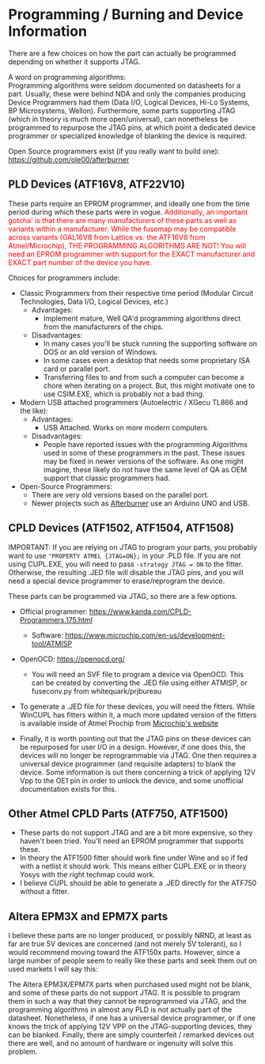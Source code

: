# Programming / Burning and Device Information
There are a few choices on how the part can actually be programmed depending on whether it supports JTAG.

A word on programming algorithms:<br>
Programming algorithms were seldom documented on datasheets for a part. Usually, these were behind NDA and only the companies producing Device Programmers had them (Data I/O, Logical Devices, Hi-Lo Systems, BP Microsystems, Wellon). Furthermore, some parts supporting JTAG (which in theory is much more open/universal), can nonetheless be programmed to repurpose the JTAG pins, at which point a dedicated device programmer or specialized knowledge of blanking the device is required.

Open Source programmers exist (if you really want to build one):<br>
https://github.com/ole00/afterburner

## PLD Devices (ATF16V8, ATF22V10)
These parts require an EPROM programmer, and ideally one from the time period during which these parts were in vogue. <span style="color: red;">Additionally, an important gotcha' is that there are many manufacturers of these parts as well as variants within a manufacturer. While the fusemap may be compatible across variants (GAL16V8 from Lattice vs. the ATF16V8 from Atmel/Microchip), THE PROGRAMMING ALGORITHMS ARE NOT! You will need an EPROM programmer with support for the EXACT manufacturer and EXACT part number of the device you have.</span>

Choices for programmers include:<br>
* Classic Programmers from their respective time period (Modular Circuit Technologies, Data I/O, Logical Devices, etc.)
  * Advantages:
    * Implement mature, Well QA'd programming algorithms direct from the manufacturers of the chips.
  * Disadvantages:
    * In many cases you'll be stuck running the supporting software on DOS or an old version of Windows.
    * In some cases even a desktop that needs some proprietary ISA card or parallel port.
    * Transferring files to and from such a computer can become a chore when iterating on a project. But, this might motivate one to use CSIM.EXE, which is probably not a bad thing.
* Modern USB attached programmers (Autoelectric / XGecu TL866 and the like):
  * Advantages:
    * USB Attached. Works on more modern computers.
  * Disadvantages:
    * People have reported issues with the programming Algorithms used in some of these programmers in the past. These issues may be fixed in newer versions of the software. As one might imagine, these likely do not have the same level of QA as OEM support that classic programmers had.
* Open-Source Programmers:
  * There are very old versions based on the parallel port.
  * Newer projects such as <a href="https://github.com/ole00/afterburner">Afterburner</a> use an Arduino UNO and USB.

## CPLD Devices (ATF1502, ATF1504, ATF1508)
IMPORTANT: If you are relying on JTAG to program your parts, you probably want to use <code>"PROPERTY ATMEL {JTAG=ON};</code> in your .PLD file. If you are not using CUPL.EXE, you will need to pass <code>-strategy JTAG = ON</code> to the fitter. Otherwise, the resulting .JED file will disable the JTAG pins, and you will need a special device programmer to erase/reprogram the device.

These parts can be programmed via JTAG, so there are a few options.
* Official programmer: https://www.kanda.com/CPLD-Programmers.175.html
  * Software: https://www.microchip.com/en-us/development-tool/ATMISP
* OpenOCD: https://openocd.org/
  * You will need an SVF file to program a device via OpenOCD. This can be created by converting the .JED file using either ATMISP, or fuseconv.py from whitequark/prjbureau

* To generate a .JED file for these devices, you will need the fitters. While WinCUPL has fitters within it, a much more updated version of the fitters is available inside of Atmel Prochip from <a href="https://www.microchip.com/en-us/products/fpgas-and-plds/spld-cplds/pld-design-resources">Microchip's website</a>

* Finally, it is worth pointing out that the JTAG pins on these devices can be repurposed for user I/O in a design. However, if one does this, the devices will no longer be reprogrammable via JTAG. One then requires a universal device programmer (and requisite adapters) to blank the device. Some information is out there concerning a trick of applying 12V Vpp to the OE1 pin in order to unlock the device, and some unofficial documentation exists for this.

## Other Atmel CPLD Parts (ATF750, ATF1500)
* These parts do not support JTAG and are a bit more expensive, so they haven't been tried. You'll need an EPROM programmer that supports these.
* In theory the ATF1500 fitter should work fine under Wine and so if fed with a netlist it should work. This means either CUPL.EXE or in theory Yosys with the right techmap could work.
* I believe CUPL should be able to generate a .JED directly for the ATF750 without a fitter.

## Altera EPM3X and EPM7X parts
I believe these parts are no longer produced, or possibly NRND, at least as far are true 5V devices are concerned (and not merely 5V tolerant), so I would recommend moving toward the ATF150x parts. However, since a large number of people seem to really like these parts and seek them out on used markets I will say this:

The Altera EPM3X/EPM7X parts when purchased used might not be blank, and some of these parts do not support JTAG. It is possible to program them in such a way that they cannot be reprogrammed via JTAG, and the programming algorithms in almost any PLD is not actually part of the datasheet. Nonetheless, if one has a universal device programmer, or if one knows the trick of applying 12V VPP on the JTAG-supporting devices, they can be blanked. Finally, there are simply counterfeit / remarked devices out there are well, and no amount of hardware or ingenuity will solve this problem.

